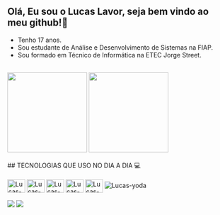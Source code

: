 ## Olá, Eu sou o Lucas Lavor, seja bem vindo ao meu github!👋

- Tenho 17 anos. <br>
- Sou estudante de Análise e Desenvolvimento de Sistemas na FIAP. <br>
- Sou formado em Técnico de Informática na ETEC Jorge Street. <br>
<br>
<div>
    <a href="https://github.com/lucaslvor22"></a>
    <img height="180em"
        src="https://github-readme-stats.vercel.app/api?username=lucaslavor22&show_icons=true&theme=dracula&include_all_commits=true&count_private=true" />
    <img height="180em"
        src="https://github-readme-stats.vercel.app/api/top-langs/?username=lucaslavor22&layout=compact&langs_count=168theme=dracula" />
    <br>
        <br>
## TECNOLOGIAS QUE USO NO DIA A DIA 💻
 
</div>
<div style="display: inline_block"><br>
    <img align="center" alt="Lucas-HTML" height="30" width="40"
        src="https://cdn.jsdelivr.net/gh/devicons/devicon/icons/html5/html5-original.svg" />
    <img align="center" alt="Lucas-CSS" height="30" width="40"
        src="https://cdn.jsdelivr.net/gh/devicons/devicon/icons/css3/css3-original.svg" />
    <img align="center" alt="Lucas-JS" height="30" width="40"
        src="https://cdn.jsdelivr.net/gh/devicons/devicon/icons/javascript/javascript-original.svg" />
    <img align="center" alt="Lucas-PYTHON" height="30" width="40"
        src="https://cdn.jsdelivr.net/gh/devicons/devicon/icons/python/python-original.svg" />
    <img align="center" alt="Lucas-JAVA" height="30" width="40"
        src="https://cdn.jsdelivr.net/gh/devicons/devicon/icons/java/java-original.svg" />
    <img aling="right" alt="Lucas-yoda"
        src="https://cdn.discordapp.com/attachments/795358919417397249/8254305899581688872/h1.gif">
</div>

<div style="display: inline_block"><br>
    <a href="https://www.linkedin.com/in/lucas-de-lavor-andrade-49a757240/" target="_blank"><img src="https://img.shields.io/badge/LinkedIn-0077B5?style=for-the-badge&logo=linkedin&logoColor=white" target="_blank"></a>
    <a href="mailto:lucasdelavor2205@gmail.com" target="_blank"><img src="https://img.shields.io/badge/Gmail-D14836?style=for-the-badge&logo=gmail&logoColor=white" target="_blank"></a>

</div>
